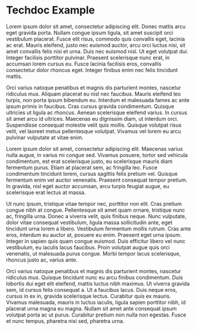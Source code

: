 # Techdoc Example

Lorem ipsum dolor sit amet, consectetur adipiscing elit. Donec mattis arcu eget gravida porta. Nullam congue ipsum ligula, sit amet suscipit orci vestibulum placerat. Fusce elit risus, commodo quis convallis eget, lacinia ac erat. Mauris eleifend, justo nec euismod auctor, arcu orci luctus nisi, sit amet convallis felis nisi et urna. Duis nec euismod nisl. Ut eget volutpat dui. Integer facilisis porttitor pulvinar. Praesent scelerisque nunc erat, in accumsan lorem cursus eu. Fusce lacinia facilisis eros, convallis consectetur dolor rhoncus eget. Integer finibus enim nec felis tincidunt mattis.

Orci varius natoque penatibus et magnis dis parturient montes, nascetur ridiculus mus. Aliquam placerat eu nisl nec faucibus. Mauris eleifend leo turpis, non porta ipsum bibendum eu. Interdum et malesuada fames ac ante ipsum primis in faucibus. Cras cursus gravida condimentum. Quisque ultricies ut ligula ac rhoncus. Aenean scelerisque eleifend varius. In cursus sit amet arcu id ultrices. Maecenas eu dignissim diam, ut interdum orci. Suspendisse consequat molestie velit quis mollis. Quisque volutpat risus velit, vel laoreet metus pellentesque volutpat. Vivamus vel lorem eu arcu pulvinar vulputate at vitae enim.

Lorem ipsum dolor sit amet, consectetur adipiscing elit. Maecenas varius nulla augue, in varius mi congue sed. Vivamus posuere, tortor sed vehicula condimentum, est erat scelerisque justo, eu scelerisque mauris diam fermentum purus. Etiam at placerat sem, ac fringilla leo. Fusce condimentum tincidunt lorem, cursus sagittis felis pretium vel. Quisque fermentum enim vel auctor venenatis. Praesent consequat tempor pretium. In gravida, nisl eget auctor accumsan, arcu turpis feugiat augue, eu scelerisque erat lectus at massa.

Ut nunc ipsum, tristique vitae tempor nec, porttitor non elit. Cras pretium congue nibh at congue. Pellentesque sit amet quam ornare, tristique nunc ac, fringilla urna. Donec a viverra velit, quis finibus neque. Nunc vulputate, dolor vitae consequat vestibulum, ligula massa sollicitudin ante, eget tincidunt urna lorem a libero. Vestibulum fermentum mollis rutrum. Cras ante eros, interdum eu auctor at, posuere eu enim. Praesent eget urna ipsum. Integer in sapien quis quam congue euismod. Duis efficitur libero vel nunc vestibulum, eu iaculis lacus faucibus. Proin volutpat augue quis orci venenatis, ut malesuada purus congue. Morbi tempor lacus scelerisque, rhoncus justo ac, varius ante.

Orci varius natoque penatibus et magnis dis parturient montes, nascetur ridiculus mus. Quisque tincidunt nunc eu arcu finibus condimentum. Duis lobortis dui eget elit eleifend, mattis luctus nibh maximus. Ut viverra gravida sem, id cursus felis consequat a. Ut a faucibus lacus. Duis neque eros, cursus in ex in, gravida scelerisque lectus. Curabitur quis ex mauris. Vivamus malesuada, mauris in luctus iaculis, ligula sapien porttitor nibh, id placerat urna magna eu magna. Nullam sit amet ante consequat ipsum volutpat porta ac ut purus. Curabitur pretium non nulla non egestas. Fusce et nunc tempus, pharetra nisi sed, pharetra urna.

